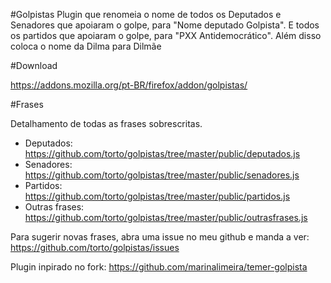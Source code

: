 #Golpistas
Plugin que renomeia o nome de todos os Deputados e Senadores que apoiaram o golpe, para "Nome deputado Golpista". E todos os partidos que apoiaram o golpe, para "PXX Antidemocrático".
Além disso coloca o nome da Dilma para Dilmãe

#Download

https://addons.mozilla.org/pt-BR/firefox/addon/golpistas/

#Frases

Detalhamento de todas as frases sobrescritas.

- Deputados: https://github.com/torto/golpistas/tree/master/public/deputados.js
- Senadores: https://github.com/torto/golpistas/tree/master/public/senadores.js
- Partidos: https://github.com/torto/golpistas/tree/master/public/partidos.js
- Outras frases: https://github.com/torto/golpistas/tree/master/public/outrasfrases.js

Para sugerir novas frases, abra uma issue no meu github e manda a ver:
https://github.com/torto/golpistas/issues


Plugin inpirado no fork: https://github.com/marinalimeira/temer-golpista
